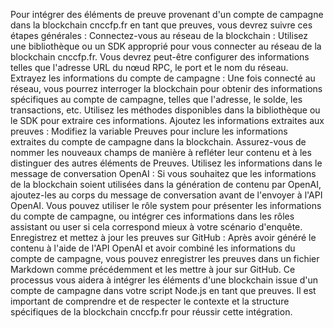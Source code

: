 Pour intégrer des éléments de preuve provenant d'un compte de campagne dans la blockchain cnccfp.fr en tant que preuves, vous devrez suivre ces étapes générales :
Connectez-vous au réseau de la blockchain : Utilisez une bibliothèque ou un SDK approprié pour vous connecter au réseau de la blockchain cnccfp.fr. Vous devrez peut-être configurer des informations telles que l'adresse URL du nœud RPC, le port et le nom du réseau.
Extrayez les informations du compte de campagne : Une fois connecté au réseau, vous pourrez interroger la blockchain pour obtenir des informations spécifiques au compte de campagne, telles que l'adresse, le solde, les transactions, etc. Utilisez les méthodes disponibles dans la bibliothèque ou le SDK pour extraire ces informations.
Ajoutez les informations extraites aux preuves : Modifiez la variable Preuves pour inclure les informations extraites du compte de campagne dans la blockchain. Assurez-vous de nommer les nouveaux champs de manière à refléter leur contenu et à les distinguer des autres éléments de Preuves.
Utilisez les informations dans le message de conversation OpenAI : Si vous souhaitez que les informations de la blockchain soient utilisées dans la génération de contenu par OpenAI, ajoutez-les au corps du message de conversation avant de l'envoyer à l'API OpenAI. Vous pouvez utiliser le rôle system pour présenter les informations du compte de campagne, ou intégrer ces informations dans les rôles assistant ou user si cela correspond mieux à votre scénario d'enquête.
Enregistrez et mettez à jour les preuves sur GitHub : Après avoir généré le contenu à l'aide de l'API OpenAI et avoir combiné les informations du compte de campagne, vous pouvez enregistrer les preuves dans un fichier Markdown comme précédemment et les mettre à jour sur GitHub.
Ce processus vous aidera à intégrer les éléments d'une blockchain issue d'un compte de campagne dans votre script Node.js en tant que preuves. Il est important de comprendre et de respecter le contexte et la structure spécifiques de la blockchain cnccfp.fr pour réussir cette intégration.